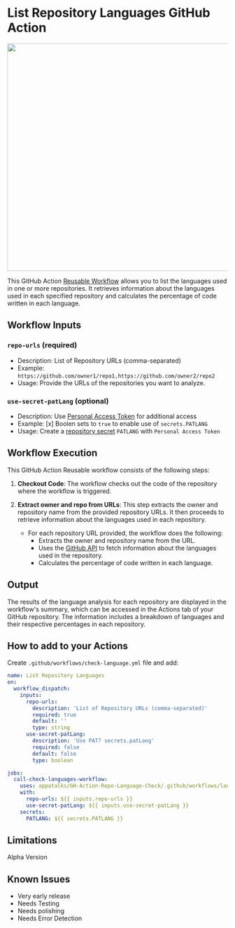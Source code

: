 # List Repository Languages GitHub Action

<img src="https://github.com/appatalks/GH-Action-Repo-Language-Check/assets/4163156/e45579f8-d862-4f21-bb58-0fb80998c44c" width="520">

This GitHub Action [Reusable Workflow](https://github.blog/2022-02-10-using-reusable-workflows-github-actions/) allows you to list the languages used in one or more repositories. It retrieves information about the languages used in each specified repository and calculates the percentage of code written in each language.

## Workflow Inputs

### `repo-urls` (required)

- Description: List of Repository URLs (comma-separated)
- Example: `https://github.com/owner1/repo1,https://github.com/owner2/repo2`
- Usage: Provide the URLs of the repositories you want to analyze.

### `use-secret-patLang` (optional)

- Description: Use [Personal Access Token](https://docs.github.com/en/authentication/keeping-your-account-and-data-secure/managing-your-personal-access-tokens) for additional access
- Example: [x] Boolen sets to ```true``` to enable use of ```secrets.PATLANG```
- Usage: Create a [repository secret](https://docs.github.com/en/actions/security-guides/using-secrets-in-github-actions) ```PATLANG``` with ```Personal Access Token```  

## Workflow Execution

This GitHub Action Reusable workflow consists of the following steps:

1. **Checkout Code**: The workflow checks out the code of the repository where the workflow is triggered.

2. **Extract owner and repo from URLs**: This step extracts the owner and repository name from the provided repository URLs. It then proceeds to retrieve information about the languages used in each repository.

    - For each repository URL provided, the workflow does the following:
        - Extracts the owner and repository name from the URL.
        - Uses the [GitHub API](https://docs.github.com/en/free-pro-team@latest/rest/repos/repos?apiVersion=2022-11-28#list-repository-languages) to fetch information about the languages used in the repository.
        - Calculates the percentage of code written in each language.

## Output

The results of the language analysis for each repository are displayed in the workflow's summary, which can be accessed in the Actions tab of your GitHub repository. The information includes a breakdown of languages and their respective percentages in each repository.

## How to add to your Actions

Create ```.github/workflows/check-language.yml``` file and add:

```yml
name: List Repository Languages
on:
  workflow_dispatch:
    inputs:
      repo-urls:
        description: 'List of Repository URLs (comma-separated)'
        required: true
        default: ''
        type: string
      use-secret-patLang:
        description: 'Use PAT? secrets.patLang'
        required: false
        default: false
        type: boolean

jobs:
  call-check-languages-workflow:
    uses: appatalks/GH-Action-Repo-Language-Check/.github/workflows/language_check.yml@main
    with:
      repo-urls: ${{ inputs.repo-urls }}
      use-secret-patLang: ${{ inputs.use-secret-patLang }}
    secrets: 
      PATLANG: ${{ secrets.PATLANG }}
```

## Limitations

Alpha Version

## Known Issues

- Very early release
- Needs Testing
- Needs polishing
- Needs Error Detection
